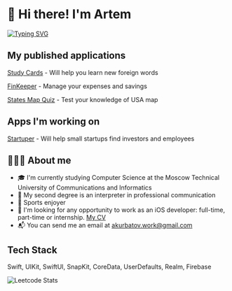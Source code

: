 # 👋 Hi there! I'm Artem
[![Typing SVG](https://readme-typing-svg.herokuapp.com?font=Fira+Code&pause=1000&color=FF6347&background=A2FF2B00&width=435&lines=iOS+Developer)](https://git.io/typing-svg)

## My published applications

<a href="https://apps.apple.com/us/app/study-cards-easy-learning/id6443857317" target="_blank">Study Cards</a> - Will help you learn new foreign words

<a href="https://apps.apple.com/ru/app/finkeeper/id1666950211?l=en" target="_blank">FinKeeper</a> - Manage your expenses and savings

<a href="https://apps.apple.com/us/app/states-map-quiz/id1668807246?ign-itscg=30200&ign-itsct=apps_box_link" target="_blank">States Map Quiz</a> - Test your knowledge of USA map

## Apps I'm working on

<a href="https://github.com/KurbatovIOS/Startuper" target="_blank">Startuper</a> - Will help small startups find investors and employees

## 👨🏻‍💻 About me

- 🎓 I'm currently studying Computer Science at the Moscow Technical University of Communications and Informatics
- 📖 My second degree is an interpreter in professional communication
- 🏀 Sports enjoyer
- 📄 I'm looking for any opportunity to work as an iOS developer: full-time, part-time or internship. <a href="https://drive.google.com/drive/folders/1oSjTlpRR7dtmHmNLnNbSI0HGXOTfE6L9?usp=share_link" target="_blank">My CV</a>
- 📬 You can send me an email at akurbatov.work@gmail.com

## Tech Stack

Swift, UIKit, SwiftUI, SnapKit, CoreData, UserDefaults, Realm, Firebase

![Leetcode Stats](https://leetcard.jacoblin.cool/artkurbatov?hide=ranking)

